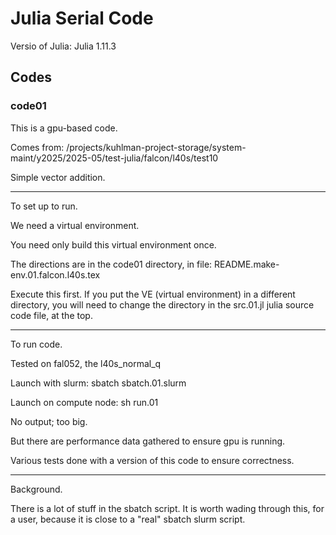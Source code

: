 # Julia Serial Code

Versio of Julia:  Julia 1.11.3

## Codes


### code01

This is a gpu-based code.

Comes from:  /projects/kuhlman-project-storage/system-maint/y2025/2025-05/test-julia/falcon/l40s/test10

Simple vector addition.

----------------------
To set up to run.

We need a virtual environment.

You need only build this virtual environment once.

The directions are in the code01 directory, in file:  README.make-env.01.falcon.l40s.tex

Execute this first.  If you put the VE (virtual environment) in a different directory,
you will need to change the directory in the src.01.jl julia source code file, at the
top.


----------------------
To run code.


Tested on fal052, the l40s_normal_q

Launch with slurm:  sbatch sbatch.01.slurm

Launch on compute node:  sh run.01

No output; too big.

But there are performance data gathered to ensure gpu is running.

Various tests done with a version of this code to ensure correctness.



----------------------------
Background.

There is a lot of stuff in the sbatch script.
It is worth wading through this, for a user, because it is close to a
"real" sbatch slurm script.


